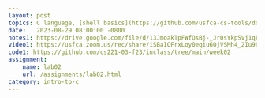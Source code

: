 ```yaml
---
layout: post
topics: C language, [shell basics](https://github.com/usfca-cs-tools/docs/blob/main/shell-basics.md), [git basics](https://github.com/usfca-cs-tools/docs/blob/main/git-basics.md)
date:   2023-08-29 08:00:00 -0800
notes1: https://drive.google.com/file/d/13JmoakTpFWfOsBj-_Jr0sYkpSVj1qF-v/view?usp=share_link
video1: https://usfca.zoom.us/rec/share/iSBaIOFrxLoy0eqiu6QjVSMh4_2Iu98q-dSTrMSBLuV_giOnJLOTibEzvvUWkcxY.6ku4lBFgcLzzOy9v
code1: https://github.com/cs221-03-f23/inclass/tree/main/week02
assignment:
    name: lab02
    url: /assignments/lab02.html
category: intro-to-c
---
```


